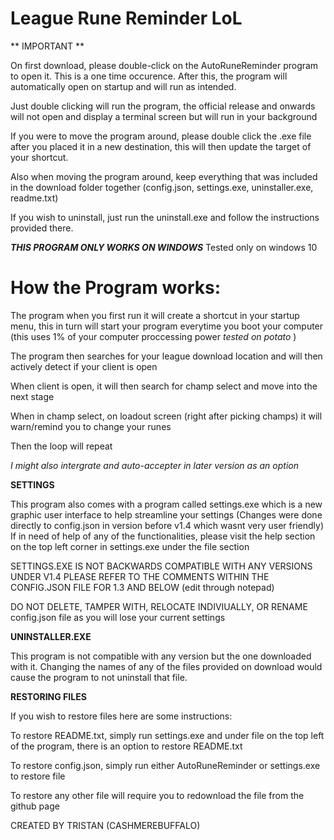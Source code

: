 # League Rune Reminder LoL

** IMPORTANT **

On first download, please double-click on the AutoRuneReminder program to open it. This is a one time occurence. After this, the program will automatically open on startup and will run as intended.

Just double clicking will run the program, the official release and onwards will not open and display a terminal screen but will run in your background

If you were to move the program around, please double click the .exe file after you placed it in a new destination, this will then update the target of your shortcut.

Also when moving the program around, keep everything that was included in the download folder together (config.json, settings.exe, uninstaller.exe, readme.txt)

If you wish to uninstall, just run the uninstall.exe and follow the instructions provided there.

***THIS PROGRAM ONLY WORKS ON WINDOWS*** Tested only on windows 10

# How the Program works:

The program when you first run it will create a shortcut in your startup menu, this in turn will start your program everytime you boot your computer
(this uses 1% of your computer proccessing power *tested on potato* )

The program then searches for your league download location and will then actively detect if your client is open

When client is open, it will then search for champ select and move into the next stage

When in champ select, on loadout screen (right after picking champs) it will warn/remind you to change your runes

Then the loop will repeat

*I might also intergrate and auto-accepter in later version as an option*

**SETTINGS**

This program also comes with a program called settings.exe which is a new graphic user interface to help streamline your settings (Changes were done directly to config.json in version before v1.4 which wasnt very user friendly)
If in need of help of any of the functionalities, please visit the help section on the top left corner in settings.exe under the file section

SETTINGS.EXE IS NOT BACKWARDS COMPATIBLE WITH ANY VERSIONS UNDER V1.4 PLEASE REFER TO THE COMMENTS WITHIN THE CONFIG.JSON FILE FOR 1.3 AND BELOW (edit through notepad)

DO NOT DELETE, TAMPER WITH, RELOCATE INDIVIUALLY, OR RENAME config.json file as you will lose your current settings

**UNINSTALLER.EXE**

This program is not compatible with any version but the one downloaded with it. Changing the names of any of the files provided on download would cause the program to not uninstall that file.

**RESTORING FILES**

If you wish to restore files here are some instructions:

To restore README.txt, simply run settings.exe and under file on the top left of the program, there is an option to restore README.txt

To restore config.json, simply run either AutoRuneReminder or settings.exe to restore file

To restore any other file will require you to redownload the file from the github page 


CREATED BY TRISTAN (CASHMEREBUFFALO)
